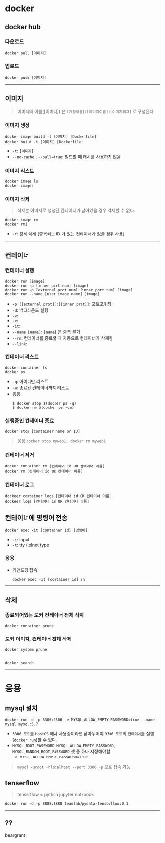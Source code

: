 # docker

## docker hub
### 다운로드
```Shell
docker pull [이미지]
```

### 업로드
```shell
docker push [이미지]
```

---------------------------------------------
## 이미지
> 이미지의 이름([이미지]) 은 `[계정이름]/[이미지이름]:[이미지태그]` 로 구성된다
### 이미지 생성
```shell
docker image build -t [이미지] [Dockerfile]
docker build -t [이미지] [Dockerfile]
```
- `-t`: `[이미지]`
- `--no-cache` , `--pull=true`: 빌드할 때 캐시를 사용하지 않음
### 이미지 리스트
```shell
docker image ls
docker images
```
### 이미지 삭제
> 삭제할 이미지로 생성된 컨테이너가 남아있을 경우 삭제할 수 없다.
```shell
docker image rm
docker rmi
```
- `-f`: 강제 삭제 (중복되는 ID 가 있는 컨테이너가 있을 경우 사용)

---------------------------------------------
## 컨테이너
### 컨테이너 실행
```shell
docker run [image]
docker run -p [inner port num] [image]
docker run -p [external prot num]:[inner port num] [image]
docker run --name [user image name] [image]
```
- `-p [[external prot][:][inner prot]]`: 포트포워딩
- `-d`: 백그라운드 실행
- `-v`: 
- `-e`: 
- `-it`: 
- `--name [name]`: `[name]` 은 중복 불가
- `--rm`: 컨테이너를 종료할 때 자동으로 컨테이너가 삭제됨
- `--link`: 

### 컨테이너 리스트
```shell
docker container ls
docker ps
```
- `-q`: 아이디만 리스트
- `-a`: 종료된 컨테이너까지 리스트
- 응용
    ```shell
    $ docker stop $(docker ps -q)
    $ docker rm $(docker ps -qa)
    ```
### 실행중인 컨테이너 종료
```shell
docker stop [container name or ID]
```
> 응용 `docker stop myweb1; docker rm myweb1`
### 컨테이너 제거
```
docker container rm [컨테이너 id OR 컨테이너 이름]
docker rm [컨테이너 id OR 컨테이너 이름]
```
### 컨테이너 로그
```shell
dockeer container logs [컨테이너 id OR 컨테이너 이름]
dockeer logs [컨테이너 id OR 컨테이너 이름]
```

## 컨테이너에 명령어 전송
```shell
docker exec -it [container id] [명령어]
```
- `-i`: input
- `-t`: tty (telnet type 

### 응용
- 커맨드창 접속
    ```shell
    docker exec -it [container id] sh
    ```

---------------------------------------------

## 삭제
    
### 종료되어있는 도커 컨테이너 전체 삭제
```shell
docker container prune
```
### 도커 이미지, 컨테이너 전체 삭제
```shell
docker system prune
```
## 
```shell
docker search
```

---------------------------------------------
# 응용
## mysql 설치
```shell
docker run -d -p 3306:3306 -e MYSQL_ALLOW_EMPTY_PASSWORD=true --name mysql mysql:5.7
```
- `3306 포트`를 `HostOS` 에서 사용중이라면 닫아두어야 `3306 포트`의 `컨테이너`를 실행(`docker run`)할 수 있다.
- `MYSQL_ROOT_PASSWORD`, `MYSQL_ALLOW_EMPTY_PASSWORD`, `MYSQL_RANDOM_ROOT_PASSWORD` 셋 중 하나 지정해야함
    - `MYSQL_ALLOW_EMPTY_PASSWORD=true`
> `mysql -uroot -hlocalhost --port 3306 -p` 으로 접속 가능

## tenserflow
> tenserflow = python jupyter notebook
```shell
docker run -d -p 8888:8888 teamlab/pydata-tensowflow:0.1
```
---------------------------------------------

## ??
beargrant